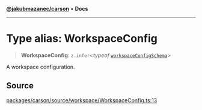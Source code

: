 [**@jakubmazanec/carson**](../README.md) • **Docs**

---

# Type alias: WorkspaceConfig

> **WorkspaceConfig**: `z.infer`\<_typeof_
> [`workspaceConfigSchema`](../variables/workspaceConfigSchema.md)\>

A workspace configuration.

## Source

[packages/carson/source/workspace/WorkspaceConfig.ts:13](https://github.com/jakubmazanec/tools/blob/bb20df5276ddb119762948adc2cda520aef09f0f/packages/carson/source/workspace/WorkspaceConfig.ts#L13)
